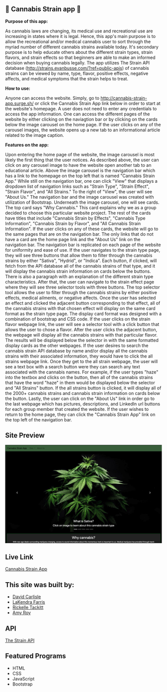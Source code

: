 ## :herb: Cannabis Strain app :herb:

**Purpose of this app:**

As cannabis laws are changing, its medical use and recreational use are increasing in states where it is legal. Hence, this app's main purpose is to allow the recreational and/or medical cannabis user to sort through the myriad number of different cannabis strains available today. It's secondary purpose is to help educate others about the different strain types, strain flavors, and strain effects so that beginners are able to make an informed decision when buying cannabis legally. The app utilizes The Strain API database (http://strains.evanbusse.com/?ref=public-apis) of cannabis strains can be viewed by name, type, flavor, positive effects, negative affects, and medical symptoms that the strain helps to treat.

**How to use:**

Anyone can access the website. Simply, go to http://cannabis-strain-app.surge.sh/ or click the Cannabis Strain App link below in order to start at the website's homepage. A user does not need to enter any credentials to access the app information. One can access the different pages of the website by either clicking on the naviagtion bar or by clicking on the cards below the image carousel on the home page. If the user clicks on any of the carousel images, the website opens up a new tab to an informational article related to the image caption.

**Features on the app:**

Upon entering the home page of the website, the image carousel is most likely the first thing that the user notices. As described above, the user can click on any carousel image to have the website open another tab to an educational article. Above the image carousel is the navigation bar which has a link to the homepage on the top left that is named "Cannabis Strain App." While still on the navigation bar, one can click "View" that displays a dropdown list of navigation links such as "Strain Type", "Strain Effect", "Strain Flavor", and "All Strains." To the right of "View", the user will see "About Us." The navigation bar and the image carousel was created with utilization of Bootstrap. Underneath the image carousel, one will see cards. The top card says "Why Cannabis." This card explains why we as a group decided to choose this particular website project. The rest of the cards have titles that include "Cannabis Strain by Effects", "Cannabis Type Information", "Cannabis Strain by Flavor", and "All Cannabis Strain Information". If the user clicks on any of these cards, the website will go to the same pages that are on the navigation bar. The only links that do not have a card are the home page link and the "About Us" link on the navigation bar. The navigation bar is replicated on each page of the website for uniformity and ease of use. If the user navigates to the strain type page, they will see three buttons that allow them to filter through the cannabis strains by either "Sativa", "Hydrid", or "Indica". Each button, if clicked, will fetch from the API database all of the cannabis strains of that type, and it will display the cannabis strain information on cards below the buttons. There is also a paragraph with an explanation of the different strain type characteristics. After that, the user can navigate to the strain effect page where they will see three selector tools with three buttons. The top selector tool allows the user to filter through the cannabis strains by either positive effects, medical ailments, or negative affects. Once the user has selected an effect and clicked the adjacent button corresponding to that effect, all of the cannabis strains with that chosen effect will display on the same card format as the strain type page. The display card format was designed with a combination of bootstrap and CSS code. If the user clicks on the strain flavor webpage link, the user will see a selector tool with a click button that allows the user to chose a flavor. After the user clicks the adjacent button, the webpage will display all the cannabis strains with that particular flavor. The results will be displayed below the selector in with the same formatted display cards as the other webpages. If the user desires to search the cannabis strain API database by name and/or display all the cannabis strains with their associated information, they would have to click the all strains webpage link. Once they get to the all strain webpage, the user will see a text box with a search button were they can search any text associated with the cannabis names. For example, if the user types "haze" into the textbox and clicks on the button, then all of the cannabis strains that have the word "haze" in them would be displayed below the selector and "All Strains" button. If the all strains button is clicked, it will display all of the 2000+ cannabis strains and cannabis strain information on cards below the button. Lastly, the user can click on the "About Us" link in order go to the last webpage which has pictures, descriptions, and LinkedIn url buttons for each group member that created the website. If the user wishes to return to the home page, they can click the "Cannabis Strain App" link on the top left of the navigation bar.

## Site Preview

![Preview image of app](https://github.com/MeerKatnip/Cannabis-Strain/blob/master/API%20Webpage/API%20Project/images/homepage.png)

## Live Link

[Cannabis Strain App](http://cannabis-strain-app.surge.sh/)

## This site was built by:

- [David Carlisle](https://github.com/dbc257)
- [LaKendra Farris](https://github.com/Lakendrafarris)
- [Rickelle Tackitt](https://github.com/RickelleDawn)
- [Amy Roy](https://github.com/MeerKatnip)

## API

[The Strain API](https://strains.evanbusse.com/)

## Featured Programs

- HTML
- CSS
- JavaScript
- Bootstrap
